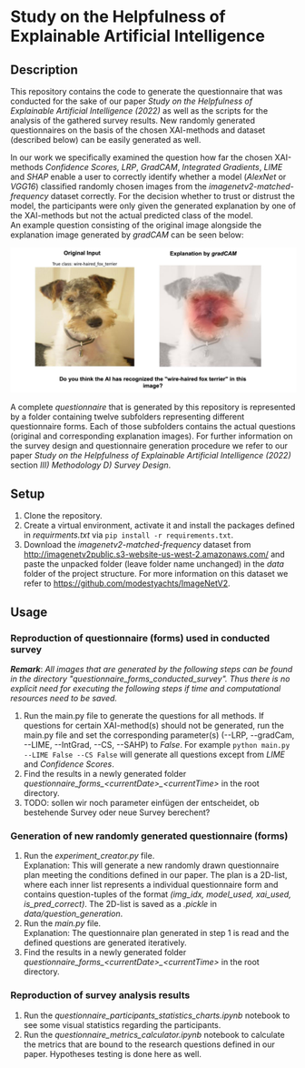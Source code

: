 # Study on the Helpfulness of Explainable Artificial Intelligence

## **Description**
This repository contains the code to generate the questionnaire that was conducted for the sake of our paper *Study on the Helpfulness of Explainable Artificial Intelligence (2022)* as well as the scripts for the analysis of the gathered survey results. New randomly generated questionnaires on the basis of the chosen XAI-methods and dataset (described below) can be easily generated as well. 

In our work we specifically examined the question how far the chosen XAI-methods *Confidence Scores,* *LRP*, *GradCAM*, *Integrated Gradients*, *LIME* and *SHAP* enable a user to correctly identify whether a model (*AlexNet* or *VGG16*) classified randomly chosen images from the *imagenetv2-matched-frequency* dataset correctly. For the decision whether to trust or distrust the model, the participants were only given the generated explanation by one of the XAI-methods but not the actual predicted class of the model.\
An example question consisting of the original image alongside the explanation image generated by *gradCAM* can be seen below:

![](data/readme/question_example.png)

A complete *questionnaire* that is generated by this repository is represented by a folder containing twelve subfolders representing  different questionnaire forms. Each of those subfolders contains the actual questions (original and corresponding explanation images). For further information on the survey design and questionnaire generation procedure we refer to our paper *Study on the Helpfulness of Explainable Artificial Intelligence (2022)* section *III) Methodology D) Survey Design*.


## **Setup**
1. Clone the repository.
2. Create a virtual environment, activate it  and install the packages defined in *requirments.txt* via ```pip install -r requirements.txt```.
3. Download the *imagenetv2-matched-frequency* dataset from http://imagenetv2public.s3-website-us-west-2.amazonaws.com/ and paste the unpacked folder (leave folder name unchanged) in the *data* folder of the project structure. For more information on this dataset we refer to https://github.com/modestyachts/ImageNetV2.

## **Usage**

### **Reproduction of questionnaire (forms) used in conducted survey**
***Remark***: *All images that are generated by the following steps can be found in the directory "questionnaire_forms_conducted_survey". Thus there is no explicit need for executing the following steps if time and computational resources need to be saved.*
1. Run the main.py file to generate the questions for all methods. If questions for certain XAI-method(s) should not be generated, run the main.py file and set the corresponding parameter(s) (--LRP, --gradCam, --LIME, --IntGrad, --CS, --SAHP) to *False*. For example ```python main.py --LIME False --CS False``` will generate all questions except from *LIME* and *Confidence Scores*.
2. Find the results in a newly generated folder *questionnaire_forms_<currentDate<d>>_<currentTime<d>>* in the root directory.
3. TODO: sollen wir noch parameter einfügen der entscheidet, ob bestehende Survey oder neue Survey berechent?

### **Generation of new randomly generated questionnaire (forms)**

1. Run the *experiment_creator.py* file.\
Explanation: This will generate a new randomly drawn questionnaire plan meeting the conditions defined in our paper. The plan is a 2D-list, where each inner list represents a individual questionnaire form and contains question-tuples of the format *(img_idx, model_used, xai_used, is_pred_correct)*. The 2D-list is saved as a *.pickle* in *data/question_generation*.
2. Run the *main.py* file.\
Explanation: The questionnaire plan generated in step 1 is read and the defined questions are generated iteratively.
3. Find the results in a newly generated folder *questionnaire_forms_<currentDate<d>>_<currentTime<d>>* in the root directory.

### **Reproduction of survey analysis results**
1. Run the *questionnaire_participants_statistics_charts.ipynb* notebook to see some visual statistics regarding the participants.
2. Run the *questionnaire_metrics_calculator.ipynb* notebook to calculate the metrics that are bound to the research questions defined in our paper. Hypotheses testing is done here as well.

